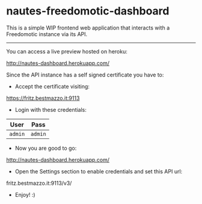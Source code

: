 nautes-freedomotic-dashboard
============================
This is a simple WIP frontend web application that interacts with a Freedomotic instance via its API.

---
You can access a live preview hosted on heroku: 

http://nautes-dashboard.herokuapp.com/

Since the API instance has a self signed certificate you have to:

* Accept the certificate visiting:

https://fritz.bestmazzo.it:9113

* Login with these credentials:

User | Pass | 
--- | --- | 
`admin` | `admin` | 
* Now you are good to go:

http://nautes-dashboard.herokuapp.com/

* Open the Settings section to enable credentials and set this API url:

fritz.bestmazzo.it:9113/v3/

* Enjoy! :)
